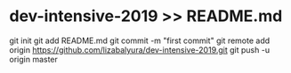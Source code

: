# dev-intensive-2019 >> README.md
git init
git add README.md
git commit -m "first commit"
git remote add origin https://github.com/lizabalyura/dev-intensive-2019.git
git push -u origin master
